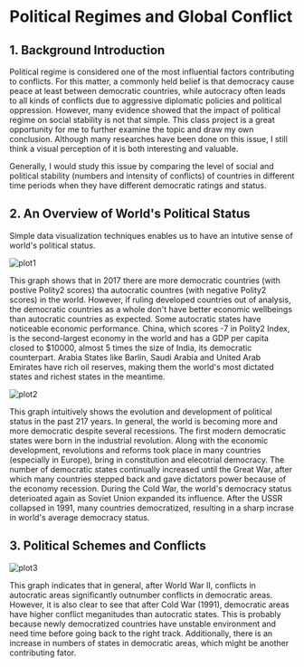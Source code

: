# Political Regimes and Global Conflict

## 1. Background Introduction

Political regime is considered one of the most influential factors contributing to conflicts. For this matter, a commonly held belief is that democracy cause peace at least between democratic countries, while autocracy often leads to all kinds of conflicts due to aggressive diplomatic policies and political oppression. However, many evidence showed that the impact of political regime on social stability is not that simple. This class project is a great opportunity for me to further examine the topic and draw my own conclusion. Although many researches have been done on this issue, I still think a visual perception of it is both interesting and valuable. 

Generally, I would study this issue by comparing the level of social and political stability (numbers and intensity of conflicts) of countries in different time periods when they have different democratic ratings and status.

## 2. An Overview of World's Political Status

Simple data visualization techniques enables us to have an intutive sense of world's political status. 

![plot1](https://user-images.githubusercontent.com/37888922/51445864-ac895480-1ccf-11e9-965d-1b2a54233494.jpg)

This graph shows that in 2017 there are more democratic countries (with postive Polity2 scores) tha autocratic countres (with negative Polity2 scores) in the world. However, if ruling developed countries out of analysis, the democratic countries as a whole don't have better economic wellbeings than autocratic countries as expected. Some autocratic states have noticeable economic performance. China, which scores -7 in Polity2 Index, is the second-largest economy in the world and has a GDP per capita closed to $10000, almost 5 times the size of India, its democratic counterpart. Arabia States like Barlin, Saudi Arabia and United Arab Emirates have rich oil reserves, making them the world's most dictated states and richest states in the meantime.

![plot2](https://user-images.githubusercontent.com/37888922/51446022-a7c5a000-1cd1-11e9-9460-53fb261d9044.jpg)

This graph intuitively shows the evolution and development of political status in the past 217 years. In general, the world is becoming more and more democratic despite several recessions. The first modern democratic states were born in the industrial revolution. Along with the economic development, revolutions and reforms took place in many countries (especially in Europe), bring in constitution and elecotrial democracy. The number of democratic states continually increased until the Great War, after which many countries stepped back and gave dictators power because of the economy recession. During the Cold War, the world's democracy status deterioated again as Soviet Union expanded its influence. After the USSR collapsed in 1991, many countries democratized, resulting in a sharp incrase in world's average democracy status.

## 3. Political Schemes and Conflicts

![plot3](https://user-images.githubusercontent.com/37888922/51446213-8f0ab980-1cd4-11e9-8bf6-00f5d1abe999.jpg)

This graph indicates that in general, after World War II, conflicts in autocratic areas significantly outnumber conflicts in democratic areas. However, it is also clear to see that  after Cold War (1991), democratic areas have higher conflict meganitudes than autocratic states. This is probably because newly democratized countries have unstable environment and need time before going back to the right track. Additionally, there is an increase in numbers of states in democratic areas, which might be another contributing fator. 
